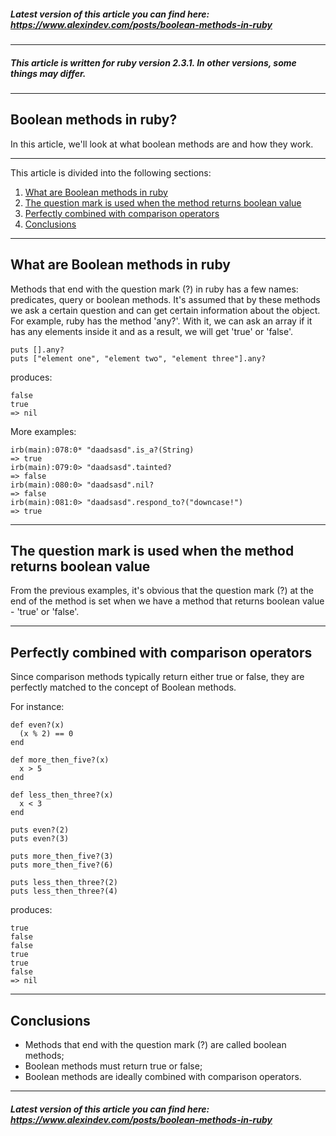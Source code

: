 ##### Latest version of this article you can find here:  <a href="https://www.alexindev.com/posts/boolean-methods-in-ruby" target="_blank">https://www.alexindev.com/posts/boolean-methods-in-ruby</a>
----------
##### This article is written for ruby version 2.3.1. In other versions, some things may differ.
----------
## Boolean methods in ruby?

In this article, we'll look at what boolean methods are and how they work.

----------
This article is divided into the following sections:

 1. [What are Boolean methods in ruby ](#)
 2. [The question mark is used when the method returns boolean value](#)
 3. [Perfectly combined with comparison operators](#)
 4. [Conclusions](#)
----------
## What are Boolean methods in ruby
Methods that end with the question mark (?) in ruby has a few names: predicates, query or boolean methods. It's assumed that by these methods we ask a certain question and can get certain information about the object. For example, ruby has the method 'any?'. With it, we can ask an array if it has any elements inside it and as a result, we will get 'true' or 'false'.

	puts [].any?
	puts ["element one", "element two", "element three"].any?

produces:

	false
	true
	=> nil
More examples:

	irb(main):078:0* "daadsasd".is_a?(String)
	=> true
	irb(main):079:0> "daadsasd".tainted?
	=> false
	irb(main):080:0> "daadsasd".nil?
	=> false
	irb(main):081:0> "daadsasd".respond_to?("downcase!")
	=> true


----------
## The question mark is used when the method returns boolean value
From the previous examples, it's obvious that the question mark (?) at the end of the method is set when we have a method that returns boolean value - 'true' or 'false'.


----------
## Perfectly combined with comparison operators
Since comparison methods typically return either true or false, they are perfectly matched to the concept of Boolean methods.

For instance:

	def even?(x)
	  (x % 2) == 0
	end

	def more_then_five?(x)
	  x > 5
	end

	def less_then_three?(x)
	  x < 3
	end

	puts even?(2)
	puts even?(3)

	puts more_then_five?(3)
	puts more_then_five?(6)

	puts less_then_three?(2)
	puts less_then_three?(4)

produces:

	true
	false
	false
	true
	true
	false
	=> nil  


----------
## Conclusions
  - Methods that end with the question mark (?) are called boolean methods;
  - Boolean methods must return true or false;
  - Boolean methods are ideally combined with comparison operators.


----------
##### Latest version of this article you can find here:  <a href="https://www.alexindev.com/posts/boolean-methods-in-ruby" target="_blank">https://www.alexindev.com/posts/boolean-methods-in-ruby</a>
